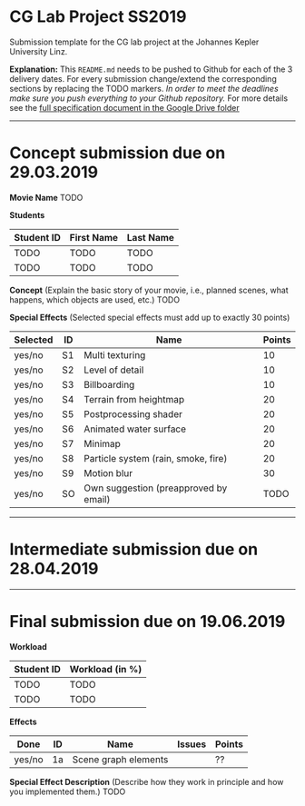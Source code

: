 # CG Lab Project SS2019
Submission template for the CG lab project at the Johannes Kepler University Linz.

**Explanation:**
This `README.md` needs to be pushed to Github for each of the 3 delivery dates.
For every submission change/extend the corresponding sections by replacing the TODO markers.
*In order to meet the deadlines make sure you push everything to your Github repository.*
For more details see the [full specification document in the Google Drive folder](https://www.cg.jku.at/teaching/computergraphics/lab)

---

# Concept submission due on 29.03.2019

**Movie Name** 
TODO

**Students**

| Student ID | First Name  | Last Name      |
| -----------|-------------|----------------|
| TODO       | TODO        | TODO           |
| TODO       | TODO        | TODO           |

**Concept** (Explain the basic story of your movie, i.e., planned scenes, what happens, which objects are used, etc.)
TODO

**Special Effects** (Selected special effects must add up to exactly 30 points)

| Selected | ID | Name                                  | Points |
|----------|----|---------------------------------------|--------|
| yes/no   | S1 | Multi texturing                       | 10     |  
| yes/no   | S2 | Level of detail                       | 10     |
| yes/no   | S3 | Billboarding                          | 10     |
| yes/no   | S4 | Terrain from heightmap                | 20     |
| yes/no   | S5 | Postprocessing shader                 | 20     |
| yes/no   | S6 | Animated water surface                | 20     |
| yes/no   | S7 | Minimap                               | 20     |
| yes/no   | S8 | Particle system (rain, smoke, fire)   | 20     |
| yes/no   | S9 | Motion blur                           | 30     |
| yes/no   | SO | Own suggestion (preapproved by email) | TODO   |

---

# Intermediate submission due on 28.04.2019

---

# Final submission due on 19.06.2019


**Workload**

| Student ID     | Workload (in %) |
| ---------------|-----------------|
| TODO           | TODO            |
| TODO           | TODO            |

**Effects**

| Done  | ID | Name                    | Issues | Points |
|-------|----|-------------------------|--------|--------|
| yes/no | 1a | Scene graph elements   |        | ??     |

**Special Effect Description** (Describe how they work in principle and how you implemented them.)
TODO



